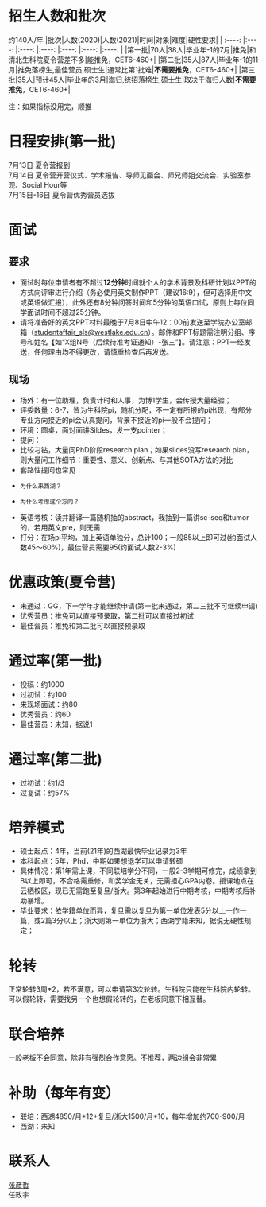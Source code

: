 # 招生人数和批次
约140人/年
|批次|人数(2020)|人数(2021)|时间|对象|难度|硬性要求|
| :----: |:----: |:----: |:----: |:----: |:----: |:----: |
|第一批|70人|38人|毕业年-1的7月|推免|和清北生科院夏令营差不多|能推免，CET6-460+|
|第二批|35人|87人|毕业年-1的11月|推免落榜生,最佳营员,硕士生|通常比第1批难|**不需要推免**，CET6-460+|
|第三批|35人|预计45人|毕业年的3月|海归,统招落榜生,硕士生|取决于海归人数|**不需要推免**，CET6-460+|
  
注：如果指标没用完，顺推

# 日程安排(第一批)
7月13日 夏令营报到  
7月14日 夏令营开营仪式、学术报告、导师见面会、师兄师姐交流会、实验室参观、Social Hour等  
7月15日-16日 夏令营优秀营员选拔  

# 面试
## 要求
* 面试时每位申请者有不超过**12分钟**时间就个人的学术背景及科研计划以PPT的方式向评审进行介绍（务必使用英文制作PPT（建议16:9），但可选择用中文或英语做汇报），此外还有8分钟问答时间和5分钟的英语口试，原则上每位同学面试时间不超过25分钟。  
* 请将准备好的英文PPT材料最晚于7月8日中午12：00前发送至学院办公室邮箱（studentaffair_sls@westlake.edu.cn）。邮件和PPT标题需注明分组、序号和姓名【如“X组N号（后续待准考证通知）-张三”】。请注意：PPT一经发送，任何理由均不得更改，请慎重检查后再发送。  
## 现场
* 场外：有一位助理，负责计时和人事，为博1学生，会传授大量经验；
* 评委数量：6-7，皆为生科院pi，随机分配，不一定有所报的pi出现，有部分专业方向接近的pi会认真提问，背景不接近的pi一般不会提问；
* 环境：圆桌，面对面讲Sildes，发一支pointer；
* 提问：
*  比较刁钻，大量问PhD阶段research plan；如果slides没写research plan，则大量问工作细节：重要性、意义、创新点、与其他SOTA方法的对比
*  套路性提问也常见：
*     为什么来西湖？
*     为什么考虑这个方向？
* 英语考核：读并翻译一篇随机抽的abstract，我抽到一篇讲sc-seq和tumor的，若用英文pre，则无需
* 打分：在场pi平均，加上英语单独分，总计100；一般85以上即可过(约面试人数45～60%)，最佳营员需要95(约面试人数2-3%)

# 优惠政策(夏令营)
* 未通过：GG，下一学年才能继续申请(第一批未通过，第二三批不可继续申请)
* 优秀营员：推免可以直接预录取，第二批可以直接过初试
* 最佳营员：推免和第二批可以直接预录取

# 通过率(第一批)
* 投稿：约1000
* 过初试：约100
* 来现场面试：约80
* 优秀营员：约60
* 最佳营员：未知，据说1

# 通过率(第二批)
* 过初试：约1/3
* 过复试：约57%


# 培养模式
* 硕士起点：4年，当前(21年)的西湖最快毕业记录为3年
* 本科起点：5年，Phd，中期如果想退学可以申请转硕
* 具体情况：第1年需上课，不同联培学分不同，一般2-3学期可修完，成绩拿到B以上即可，不合格需重修，和奖学金无关，无需担心GPA内卷。授课地点在云栖校区，现已无需跑至复旦/浙大。第3年起始进行中期考核，中期考核后补助暴增。
* 毕业要求：依学籍单位而异，复旦需以复旦为第一单位发表5分以上一作一篇，或2篇3分以上；浙大则第一单位为浙大；西湖学籍未知，据说无硬性规定；

# 轮转
正常轮转3周\*2，若不满意，可以申请第3次轮转。生科院只能在生科院内轮转。可以假轮转，需要找另一个也想假轮转的，在老板同意下相互替。

# 联合培养
一般老板不会同意，除非有强烈合作意愿。不推荐，两边组会非常累

# 补助（每年有变）
* 联培：西湖4850/月\*12+复旦/浙大1500/月\*10，每年增加约700-900/月
* 西湖：未知

# 联系人
[张彦哲](https://www.linkedin.com/in/sean-peldom-zhang-803108200/)  
任政宇
